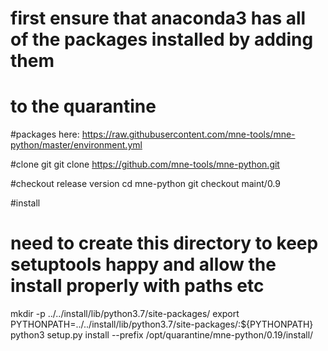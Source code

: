 # first ensure that anaconda3 has all of the packages installed by adding them 
# to the quarantine
#packages here:
https://raw.githubusercontent.com/mne-tools/mne-python/master/environment.yml

#clone git
git clone https://github.com/mne-tools/mne-python.git

#checkout release version
cd mne-python
git checkout maint/0.9

#install
# need to create this directory to keep setuptools happy and allow the install properly with paths etc
mkdir -p ../../install/lib/python3.7/site-packages/
export PYTHONPATH=../../install/lib/python3.7/site-packages/:${PYTHONPATH}
python3 setup.py install --prefix /opt/quarantine/mne-python/0.19/install/

